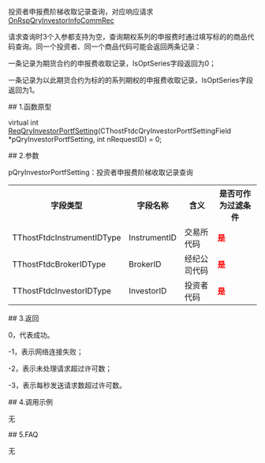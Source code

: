 <p>投资者申报费阶梯收取记录查询，对应响应请求<a href="../../CTHOSTFTDCTRADERAPI/ONRSPQRYINVESTORINFOCOMMREC/">OnRspQryInvestorInfoCommRec</a></p>
<p>请求查询时3个入参都支持为空，查询期权系列的申报费时通过填写标的的商品代码查询。同一个投资者、同一个商品代码可能会返回两条记录：</p>
<p>一条记录为期货合约的申报费收取记录，IsOptSeries字段返回为0；</p>
<p>一条记录为以此期货合约为标的的系列期权的申报费收取记录，IsOptSeries字段返回为1。</p>
<span class="anchor" id="7d55018b-cc7f-4c8a-9fb8-5568cf060349"></span>
## 1.函数原型
<p>virtual int <a href="../REQQRYINVESTORPORTFSETTING/">ReqQryInvestorPortfSetting</a>(CThostFtdcQryInvestorPortfSettingField *pQryInvestorPortfSetting, int nRequestID) = 0;</p>
<span class="anchor" id="1f77d011-fea5-4f43-b9e4-f95ea72b3941"></span>
## 2.参数
<p>pQryInvestorPortfSetting：投资者申报费阶梯收取记录查询</p>
<table><tr><th style="TEXT-ALIGN: center;">字段类型</th><th style="TEXT-ALIGN: center;">字段名称</th><th style="TEXT-ALIGN: center;">含义</th><th style="TEXT-ALIGN: center;">是否可作为过滤条件</th></tr><tr><td style="TEXT-ALIGN: left;">TThostFtdcInstrumentIDType</td>
<td style="TEXT-ALIGN: left;">InstrumentID</td>
<td style="TEXT-ALIGN: left;">交易所代码</td>
<td style="TEXT-ALIGN: left;"><strong><font color="#FF0000">是</font></strong></td>
</tr>
<tr><td style="TEXT-ALIGN: left;">TThostFtdcBrokerIDType</td>
<td style="TEXT-ALIGN: left;">BrokerID</td>
<td style="TEXT-ALIGN: left;">经纪公司代码</td>
<td style="TEXT-ALIGN: left;"><strong><font color="#FF0000">是</font></strong></td>
</tr>
<tr><td style="TEXT-ALIGN: left;">TThostFtdcInvestorIDType</td>
<td style="TEXT-ALIGN: left;">InvestorID</td>
<td style="TEXT-ALIGN: left;">投资者代码</td>
<td style="TEXT-ALIGN: left;"><strong><font color="#FF0000">是</font></strong></td>
</tr>
</table>
<span class="anchor" id="d5f6d23d-1d0c-4f0e-9fea-a7b943b2541d"></span>
## 3.返回
<p>0，代表成功。</p>
<p>-1，表示网络连接失败；</p>
<p>-2，表示未处理请求超过许可数；</p>
<p>-3，表示每秒发送请求数超过许可数。</p>
<span class="anchor" id="37762391-1781-4acb-b61f-9e959d549c7d"></span>
## 4.调用示例
<p>无</p>
<span class="anchor" id="00ebcf0e-b389-442d-9b77-d1bc2b4fb266"></span>
## 5.FAQ
<p>无</p>
